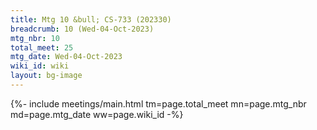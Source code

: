 ```yaml
---
title: Mtg 10 &bull; CS-733 (202330)
breadcrumb: 10 (Wed-04-Oct-2023)
mtg_nbr: 10
total_meet: 25
mtg_date: Wed-04-Oct-2023
wiki_id: wiki
layout: bg-image
---
```


{%- include meetings/main.html
    tm=page.total_meet
    mn=page.mtg_nbr
    md=page.mtg_date
    ww=page.wiki_id
-%}
